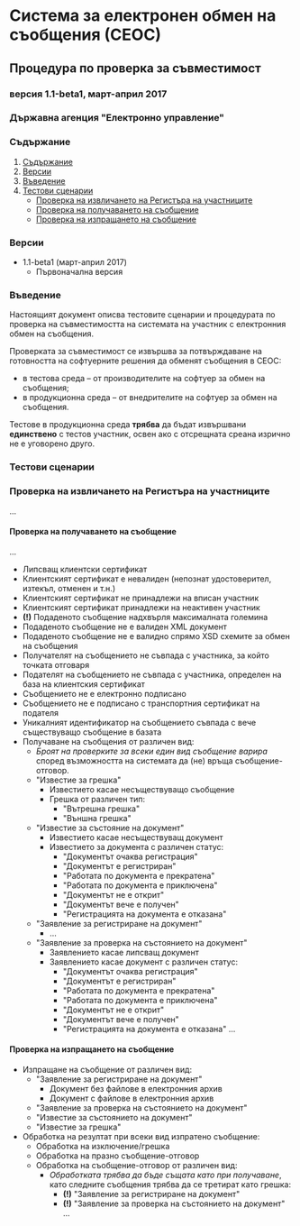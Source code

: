 # Система за електронен обмен на съобщения (СЕОС)

## Процедура по проверка за съвместимост

### версия 1.1-beta1, март-април 2017

### Държавна агенция "Електронно управление"

### Съдържание

1. [Съдържание](#съдържание)
2. [Версии](#версии)
3. [Въведение](#въведение)
4. [Тестови сценарии](#тестови-сценарии)
   * [Проверка на извличането на Регистъра на участниците](#проверка-на-извличането-на-регистъра-на-участниците)
   * [Проверка на получаването на съобщение](#проверка-на-получаването-на-съобщение)
   * [Проверка на изпращането на съобщение](#проверка-на-изпращането-на-съобщение)

### Версии

* 1.1-beta1 (март-април 2017)
  * Първоначална версия

### Въведение

Настоящият документ описва тестовите сценарии и процедурата по проверка на съвместимостта на системата на участник с електронния обмен на
съобщения.

Проверката за съвместимост се извършва за потвърждаване на готовността на софтуерните решения да обменят съобщения в СЕОС:

* в тестова среда – от производителите на софтуер за обмен на съобщения;
* в продукционна среда – от внедрителите на софтуер за обмен на съобщения.

Тестове в продукционна среда **трябва** да бъдат извършвани **единствено** с тестов участник, освен ако с отсрещната среана изрично не е
уговорено друго.

### Тестови сценарии


### Проверка на извличането на Регистъра на участниците

...

#### Проверка на получаването на съобщение

...
* Липсващ клиентски сертификат
* Клиентският сертификат е невалиден (непознат удостоверител, изтекъл, отменен и т.н.)
* Клиентският сертификат не принадлежи на вписан участник
* Клиентският сертификат принадлежи на неактивен участник
* **(!)** Подаденото съобщение надхвърля максималната големина
* Подаденото съобщение не е валиден XML документ
* Подаденото съобщение не е валидно спрямо XSD схемите за обмен на съобщения
* Получателят на съобщението не съвпада с участника, за който точката отговаря
* Подателят на съобщението не съвпада с участника, определен на база на клиентския сертификат
* Съобщението не е електронно подписано
* Съобщението не е подписано с транспортния сертификат на подателя
* Уникалният идентификатор на съобщението съвпада с вече съществуващо съобщение в базата
* Получаване на съобщения от различен вид:
    * *Броят на проверките за всеки един вид съобщение варира* според възможността на системата да (не) връща съобщение-отговор.
    * "Известие за грешка"
      * Известието касае несъществуващо съобщение
      * Грешка от различен тип:
        * "Вътрешна грешка"
        * "Външна грешка"
    * "Известие за състояние на документ"
      * Известието касае несъществуващ документ
      * Известието за документа с различен статус:
        * "Документът очаква регистрация"
        * "Документът е регистриран"
        * "Работата по документа е прекратена"
        * "Работата по документа е приключена"
        * "Документът не е открит"
        * "Документът вече е получен"
        * "Регистрацията на документа е отказана"
    * "Заявление за регистриране на документ"
      * ...
    * "Заявление за проверка на състоянието на документ"
      * Заявлението касае липсващ документ
      * Заявлението касае документ с различен статус:
        * "Документът очаква регистрация"
        * "Документът е регистриран"
        * "Работата по документа е прекратена"
        * "Работата по документа е приключена"
        * "Документът не е открит"
        * "Документът вече е получен"
        * "Регистрацията на документа е отказана"
...

#### Проверка на изпращането на съобщение

* Изпращане на съобщение от различен вид:
  * "Заявление за регистриране на документ"
    * Документ без файлове в електронния архив
    * Документ с файлове в електронния архив
  * "Заявление за проверка на състоянието на документ"
  * "Известие за състоянието на документ"
  * "Известие за грешка"
* Обработка на резултат при всеки вид изпратено съобщение:
  * Обработка на изключение/грешка
  * Обработка на празно съобщение-отговор
  * Обработка на съобщение-отговор от различен вид:
    * *Обработката трябва да бъде същата като при получаване*, като следните съобщения трябва да се третират като грешка:
      * **(!)** "Заявление за регистриране на документ"
      * **(!)** "Заявление за проверка на състоянието на документ"
...
